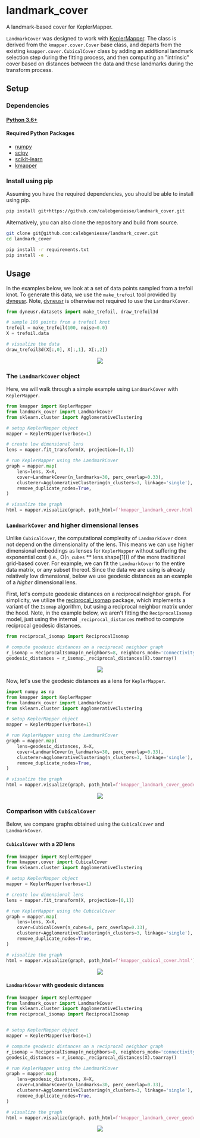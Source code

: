 # landmark_cover

A landmark-based cover for KeplerMapper.

`LandmarkCover` was designed to work with [KeplerMapper](https://scikit-tda.org/kepler-mapper). The class is derived from the `kmapper.cover.Cover` base class, and departs from the existing `kmapper.cover.CubicalCover` class by adding an additional landmark selection step during the fitting process, and then computing an "intrinsic" cover based on distances between the data and these landmarks during the transform process.



## Setup

### Dependencies

#### [Python 3.6+](https://www.python.org/)

#### Required Python Packages
* [numpy](https://www.numpy.org)
* [scipy](https://www.scipy.org/)
* [scikit-learn](https://scikit-learn.org)
* [kmapper](https://scikit-tda.org/kepler-mapper)


### Install using pip

Assuming you have the required dependencies, you should be able to install using pip.
```bash
pip install git+https://github.com/calebgeniesse/landmark_cover.git
```

Alternatively, you can also clone the repository and build from source. 
```bash
git clone git@github.com:calebgeniesse/landmark_cover.git
cd landmark_cover

pip install -r requirements.txt
pip install -e .
```





## Usage


In the examples below, we look at a set of data points sampled from a trefoil knot. To generate this data, we use the `make_trefoil` tool provided by [dyneusr](https://braindynamicslab.github.io/dyneusr). Note, [dyneusr](https://braindynamicslab.github.io/dyneusr) is otherwise not required to use the `LandmarkCover`.

```python
from dyneusr.datasets import make_trefoil, draw_trefoil3d

# sample 100 points from a trefoil knot
trefoil = make_trefoil(100, noise=0.0)
X = trefoil.data

# visualize the data
draw_trefoil3d(X[:,0], X[:,1], X[:,2])

```

<p align="center">
<a href="https://github.com/calebgeniesse/lanmark_mapper/examples/trefoil_knot/">
<img src="https://github.com/calebgeniesse/landmark_mapper/blob/main/examples/trefoil_knot/trefoil_knot.png?raw=true">
</a>
</p>



### The `LandmarkCover` object

Here, we will walk through a simple example using `LandmarkCover` with `KeplerMapper`. 

```python
from kmapper import KeplerMapper
from landmark_cover import LandmarkCover
from sklearn.cluster import AgglomerativeClustering

# setup KeplerMapper object
mapper = KeplerMapper(verbose=1)

# create low dimensional lens 
lens = mapper.fit_transform(X, projection=[0,1])

# run KeplerMapper using the LandmarkCover
graph = mapper.map(
    lens=lens, X=X,
    cover=LandmarkCover(n_landmarks=30, perc_overlap=0.33),
    clusterer=AgglomerativeClustering(n_clusters=3, linkage='single'),
    remove_duplicate_nodes=True,
)

# visualize the graph
html = mapper.visualize(graph, path_html=f'kmapper_landmark_cover.html')

```


### `LandmarkCover` and higher dimensional lenses

Unlike `CubicalCover`, the computational complexity of `LandmarkCover` does not depend on the dimensionality of the lens. This means we can use higher dimensional embeddings as lenses for `KeplerMapper` without suffering the exponential cost (i.e., O(`n_cubes` ** lens.shape[1])) of the more traditional grid-based cover. For example, we can fit the `LandmarkCover` to the entire data matrix, or any subset thereof. Since the data we are using is already relatively low dimensional, below we use geodesic distances as an example of a *higher* dimensional lens. 

First, let's compute geodesic distances on a reciprocal neighbor graph. For simplicity, we utilize the [reciprocal_isomap](https://github.com/calebgeniesse/reciprocal_isomap) package, which implements a variant of the `Isomap` algorithm, but using a reciprocal neighbor matrix under the hood. Note, in the example below, we aren't fitting the `ReciprocalIsomap` model, just using the internal `_reciprocal_distances` method to compute reciprocal geodesic distances.

```python
from reciprocal_isomap import ReciprocalIsomap

# compute geodesic distances on a reciprocal neighbor graph
r_isomap = ReciprocalIsomap(n_neighbors=8, neighbors_mode='connectivity')
geodesic_distances = r_isomap._reciprocal_distances(X).toarray()

```

<p align="center">
<a href="https://github.com/calebgeniesse/lanmark_mapper/examples/trefoil_knot/">
<img src="https://github.com/calebgeniesse/landmark_mapper/blob/main/examples/trefoil_knot/geodesic_lens.png?raw=true">
</a>
</p>



Now, let's use the geodesic distances as a lens for `KeplerMapper`. 

```python
import numpy as np 
from kmapper import KeplerMapper
from landmark_cover import LandmarkCover
from sklearn.cluster import AgglomerativeClustering

# setup KeplerMapper object
mapper = KeplerMapper(verbose=1)

# run KeplerMapper using the LandmarkCover
graph = mapper.map(
    lens=geodesic_distances, X=X,
    cover=LandmarkCover(n_landmarks=30, perc_overlap=0.33),
    clusterer=AgglomerativeClustering(n_clusters=3, linkage='single'),
    remove_duplicate_nodes=True,
)

# visualize the graph
html = mapper.visualize(graph, path_html=f'kmapper_landmark_cover_geodesic_lens.html')

```

<p align="center">
<a href="https://github.com/calebgeniesse/lanmark_mapper/examples/trefoil_knot/">
<img src="https://github.com/calebgeniesse/landmark_mapper/blob/main/examples/trefoil_knot/kmapper_landmark_cover_geodsic_lens_with_summary.png?raw=true">
</a>
</p>






### Comparison with `CubicalCover`

Below, we compare graphs obtained using the `CubicalCover` and `LandmarkCover`. 

#### `CubicalCover` with a 2D lens

```python
from kmapper import KeplerMapper
from kmapper.cover import CubicalCover
from sklearn.cluster import AgglomerativeClustering

# setup KeplerMapper object
mapper = KeplerMapper(verbose=1)

# create low dimensional lens 
lens = mapper.fit_transform(X, projection=[0,1])

# run KeplerMapper using the CubicalCover
graph = mapper.map(
    lens=lens, X=X,
    cover=CubicalCover(n_cubes=8, perc_overlap=0.33),
    clusterer=AgglomerativeClustering(n_clusters=3, linkage='single'),
    remove_duplicate_nodes=True,
)

# visualize the graph
html = mapper.visualize(graph, path_html=f'kmapper_cubical_cover.html')

```

<p align="center">
<a href="https://github.com/calebgeniesse/lanmark_mapper/examples/trefoil_knot/">
<img src="https://github.com/calebgeniesse/landmark_mapper/blob/main/examples/trefoil_knot/kmapper_cubical_cover_with_summary.png?raw=true">
</a>
</p>




#### `LandmarkCover` with geodesic distances

```python
from kmapper import KeplerMapper
from landmark_cover import LandmarkCover
from sklearn.cluster import AgglomerativeClustering
from reciprocal_isomap import ReciprocalIsomap


# setup KeplerMapper object
mapper = KeplerMapper(verbose=1)

# compute geodesic distances on a reciprocal neighbor graph
r_isomap = ReciprocalIsomap(n_neighbors=8, neighbors_mode='connectivity')
geodesic_distances = r_isomap._reciprocal_distances(X).toarray()

# run KeplerMapper using the LandmarkCover
graph = mapper.map(
    lens=geodesic_distances, X=X,
    cover=LandmarkCover(n_landmarks=30, perc_overlap=0.33),
    clusterer=AgglomerativeClustering(n_clusters=3, linkage='single'),
    remove_duplicate_nodes=True,
)

# visualize the graph
html = mapper.visualize(graph, path_html=f'kmapper_landmark_cover_geodesic_lens.html')

```

<p align="center">
<a href="https://github.com/calebgeniesse/lanmark_mapper/examples/trefoil_knot/">
<img src="https://github.com/calebgeniesse/landmark_mapper/blob/main/examples/trefoil_knot/kmapper_landmark_cover_geodsic_lens_with_summary.png?raw=true">
</a>
</p>






